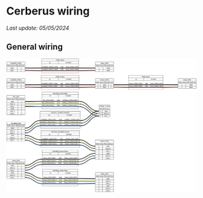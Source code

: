 # Cerberus wiring

_Last update: 05/05/2024_

## General wiring

![Cerberus general wiring](assets/cerberus_general.png)
